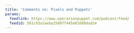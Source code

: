 ```yaml
---
title: 'Comments on: Pixels and Puppets'
params:
  feedlink: https://www.operationpuppet.com/podcast/feed/
  feedid: 501c93a1aeba25807f445e81609dad14
---
```

